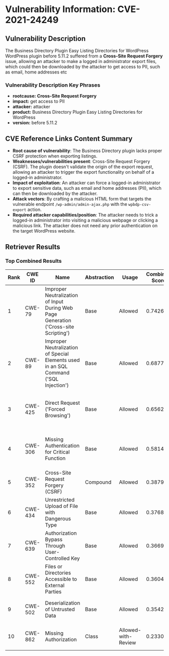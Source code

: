 # Vulnerability Information: CVE-2021-24249

## Vulnerability Description
The Business Directory Plugin Easy Listing Directories for WordPress WordPress plugin before 5.11.2 suffered from a **Cross-Site Request Forgery** issue, allowing an attacker to make a logged in administrator export files, which could then be downloaded by the attacker to get access to PII, such as email, home addresses etc

### Vulnerability Description Key Phrases
- **rootcause:** **Cross-Site Request Forgery**
- **impact:** get access to PII
- **attacker:** attacker
- **product:** Business Directory Plugin Easy Listing Directories for WordPress
- **version:** before 5.11.2

## CVE Reference Links Content Summary
- **Root cause of vulnerability**: The Business Directory plugin lacks proper CSRF protection when exporting listings.
- **Weaknesses/vulnerabilities present**: Cross-Site Request Forgery (CSRF). The plugin doesn't validate the origin of the export request, allowing an attacker to trigger the export functionality on behalf of a logged-in administrator.
- **Impact of exploitation**: An attacker can force a logged-in administrator to export sensitive data, such as email and home addresses (PII), which can then be downloaded by the attacker.
- **Attack vectors**: By crafting a malicious HTML form that targets the vulnerable endpoint `/wp-admin/admin-ajax.php` with the `wpbdp-csv-export` action.
- **Required attacker capabilities/position**: The attacker needs to trick a logged-in administrator into visiting a malicious webpage or clicking a malicious link. The attacker does not need any prior authentication on the target WordPress website.

## Retriever Results

### Top Combined Results

| Rank | CWE ID | Name | Abstraction | Usage | Combined Score | Retrievers | Individual Scores |
|------|--------|------|-------------|-------|---------------|------------|-------------------|
| 1 | CWE-79 | Improper Neutralization of Input During Web Page Generation ('Cross-site Scripting') | Base | Allowed | 0.7426 | dense, sparse, graph | dense: 0.464, sparse: 0.269, graph: 0.998 |
| 2 | CWE-89 | Improper Neutralization of Special Elements used in an SQL Command ('SQL Injection') | Base | Allowed | 0.6877 | dense, sparse, graph | dense: 0.441, sparse: 0.305, graph: 0.819 |
| 3 | CWE-425 | Direct Request ('Forced Browsing') | Base | Allowed | 0.6562 | dense, sparse, graph | dense: 0.486, sparse: 0.259, graph: 0.740 |
| 4 | CWE-306 | Missing Authentication for Critical Function | Base | Allowed | 0.5814 | dense, sparse, graph | dense: 0.432, sparse: 0.272, graph: 0.586 |
| 5 | CWE-352 | Cross-Site Request Forgery (CSRF) | Compound | Allowed | 0.3879 | dense, sparse | dense: 0.566, sparse: 0.386 |
| 6 | CWE-434 | Unrestricted Upload of File with Dangerous Type | Base | Allowed | 0.3768 | dense, sparse | dense: 0.452, sparse: 0.264 |
| 7 | CWE-639 | Authorization Bypass Through User-Controlled Key | Base | Allowed | 0.3669 | dense, sparse | dense: 0.449, sparse: 0.249 |
| 8 | CWE-552 | Files or Directories Accessible to External Parties | Base | Allowed | 0.3604 | dense, sparse | dense: 0.440, sparse: 0.245 |
| 9 | CWE-502 | Deserialization of Untrusted Data | Base | Allowed | 0.3542 | dense, sparse | dense: 0.429, sparse: 0.244 |
| 10 | CWE-862 | Missing Authorization | Class | Allowed-with-Review | 0.2330 | dense, sparse | dense: 0.481, sparse: 0.273 |

